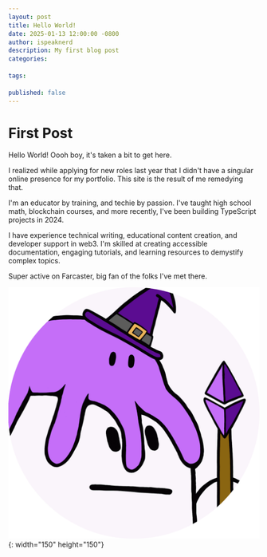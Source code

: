 ```yaml
---
layout: post
title: Hello World!
date: 2025-01-13 12:00:00 -0800
author: ispeaknerd
description: My first blog post
categories:

tags:

published: false
---
```


# First Post

Hello World!
Oooh boy, it's taken a bit to get here. 

I realized while applying for new roles last year that I didn't have a singular online presence for my portfolio. This site is the result of me remedying that.

I'm an educator by training, and techie by passion. I've taught high school math, blockchain courses, and more recently, I've been building TypeScript projects in 2024.

I have experience technical writing, educational content creation, and developer support in web3. I'm skilled at creating accessible documentation, engaging tutorials, and learning resources to demystify complex topics.

Super active on Farcaster, big fan of the folks I've met there.

![](assets/ispeaknerd-animated-round.gif){: width="150" height="150"}
